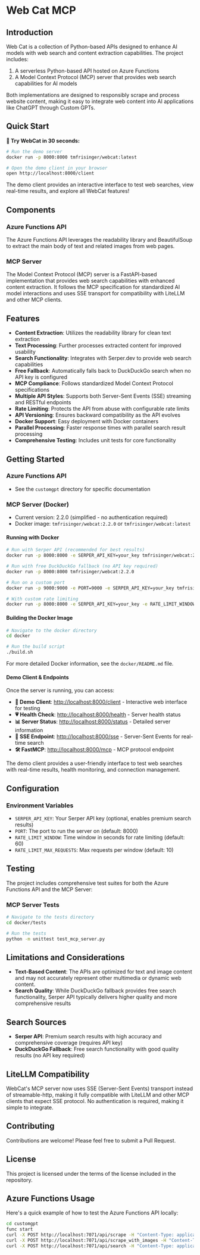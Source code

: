 # Web Cat MCP

## Introduction

Web Cat is a collection of Python-based APIs designed to enhance AI models with web search and content extraction capabilities. The project includes:

1. A serverless Python-based API hosted on Azure Functions
2. A Model Context Protocol (MCP) server that provides web search capabilities for AI models

Both implementations are designed to responsibly scrape and process website content, making it easy to integrate web content into AI applications like ChatGPT through Custom GPTs.

## Quick Start

**🚀 Try WebCat in 30 seconds:**

```bash
# Run the demo server
docker run -p 8000:8000 tmfrisinger/webcat:latest

# Open the demo client in your browser
open http://localhost:8000/client
```

The demo client provides an interactive interface to test web searches, view real-time results, and explore all WebCat features!

## Components

### Azure Functions API

The Azure Functions API leverages the readability library and BeautifulSoup to extract the main body of text and related images from web pages.

### MCP Server

The Model Context Protocol (MCP) server is a FastAPI-based implementation that provides web search capabilities with enhanced content extraction. It follows the MCP specification for standardized AI model interactions and uses SSE transport for compatibility with LiteLLM and other MCP clients.

## Features
 - **Content Extraction**: Utilizes the readability library for clean text extraction
 - **Text Processing**: Further processes extracted content for improved usability
 - **Search Functionality**: Integrates with Serper.dev to provide web search capabilities
 - **Free Fallback**: Automatically falls back to DuckDuckGo search when no API key is configured
 - **MCP Compliance**: Follows standardized Model Context Protocol specifications
 - **Multiple API Styles**: Supports both Server-Sent Events (SSE) streaming and RESTful endpoints
 - **Rate Limiting**: Protects the API from abuse with configurable rate limits
 - **API Versioning**: Ensures backward compatibility as the API evolves
 - **Docker Support**: Easy deployment with Docker containers
 - **Parallel Processing**: Faster response times with parallel search result processing
 - **Comprehensive Testing**: Includes unit tests for core functionality

## Getting Started

### Azure Functions API
- See the `customgpt` directory for specific documentation

### MCP Server (Docker)
- Current version: 2.2.0 (simplified - no authentication required)
- Docker image: `tmfrisinger/webcat:2.2.0` or `tmfrisinger/webcat:latest`

#### Running with Docker
```bash
# Run with Serper API (recommended for best results)
docker run -p 8000:8000 -e SERPER_API_KEY=your_key tmfrisinger/webcat:2.2.0

# Run with free DuckDuckGo fallback (no API key required)
docker run -p 8000:8000 tmfrisinger/webcat:2.2.0

# Run on a custom port
docker run -p 9000:9000 -e PORT=9000 -e SERPER_API_KEY=your_key tmfrisinger/webcat:2.2.0

# With custom rate limiting
docker run -p 8000:8000 -e SERPER_API_KEY=your_key -e RATE_LIMIT_WINDOW=60 -e RATE_LIMIT_MAX_REQUESTS=10 tmfrisinger/webcat:2.2.0
```

#### Building the Docker Image
```bash
# Navigate to the docker directory
cd docker

# Run the build script
./build.sh
```

For more detailed Docker information, see the `docker/README.md` file.

#### Demo Client & Endpoints

Once the server is running, you can access:

- **🎨 Demo Client**: [http://localhost:8000/client](http://localhost:8000/client) - Interactive web interface for testing
- **💗 Health Check**: [http://localhost:8000/health](http://localhost:8000/health) - Server health status
- **📊 Server Status**: [http://localhost:8000/status](http://localhost:8000/status) - Detailed server information
- **🔗 SSE Endpoint**: [http://localhost:8000/sse](http://localhost:8000/sse) - Server-Sent Events for real-time search
- **🛠️ FastMCP**: [http://localhost:8000/mcp](http://localhost:8000/mcp) - MCP protocol endpoint

The demo client provides a user-friendly interface to test web searches with real-time results, health monitoring, and connection management.

## Configuration

### Environment Variables
- `SERPER_API_KEY`: Your Serper API key (optional, enables premium search results)
- `PORT`: The port to run the server on (default: 8000)
- `RATE_LIMIT_WINDOW`: Time window in seconds for rate limiting (default: 60)
- `RATE_LIMIT_MAX_REQUESTS`: Max requests per window (default: 10)

## Testing

The project includes comprehensive test suites for both the Azure Functions API and the MCP Server:

### MCP Server Tests
```bash
# Navigate to the tests directory
cd docker/tests

# Run the tests
python -m unittest test_mcp_server.py
```

## Limitations and Considerations
- **Text-Based Content**: The APIs are optimized for text and image content and may not accurately represent other multimedia or dynamic web content.
- **Search Quality**: While DuckDuckGo fallback provides free search functionality, Serper API typically delivers higher quality and more comprehensive results

## Search Sources
- **Serper API**: Premium search results with high accuracy and comprehensive coverage (requires API key)
- **DuckDuckGo Fallback**: Free search functionality with good quality results (no API key required)

## LiteLLM Compatibility
WebCat's MCP server now uses SSE (Server-Sent Events) transport instead of streamable-http, making it fully compatible with LiteLLM and other MCP clients that expect SSE protocol. No authentication is required, making it simple to integrate.

## Contributing

Contributions are welcome! Please feel free to submit a Pull Request.

## License

This project is licensed under the terms of the license included in the repository.

## Azure Functions Usage

Here's a quick example of how to test the Azure Functions API locally:

```bash
cd customgpt
func start
curl -X POST http://localhost:7071/api/scrape -H "Content-Type: application/json" -d "{\"url\":\"https://example.com\"}" # text only
curl -X POST http://localhost:7071/api/scrape_with_images -H "Content-Type: application/json" -d "{\"url\":\"https://bigmedium.com/speaking/sentient-design-josh-clark-talk.html\"}" #text and images
curl -X POST http://localhost:7071/api/search -H "Content-Type: application/json" -d "{\"query\":\"your search query\"}" # search and get content
```
